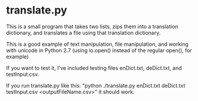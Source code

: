 # translate.py
This is a small program that takes two lists, zips them into a translation dictionary, and translates a file using that translation dictionary.

This is a good example of text manipulation, file manipulation, and working with unicode in Python 2.7 (using io.open() instead of the regular open(), for example)

If you want to test it, I've included testing files enDict.txt, deDict.txt, and testInput.csv.

If you run translate.py like this: "python ./translate.py enDict.txt deDict.txt testInput.csv <outputFileName.csv>" it should work.

